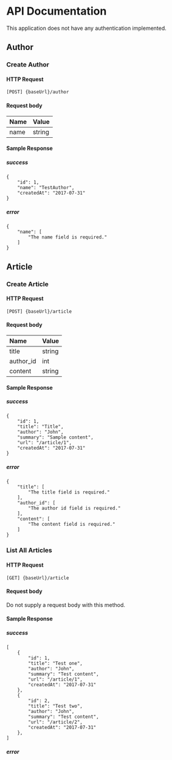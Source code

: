 # API Documentation

This application does not have any authentication implemented.

## Author 

### Create Author

#### HTTP Request
```
[POST] {baseUrl}/author
```

#### Request body
| Name | Value |
|:-----|:------|
| name | string

#### Sample Response

##### success 
```
{
    "id": 1,
    "name": "TestAuthor",
    "createdAt": "2017-07-31"
}
```
##### error
```
{
    "name": [
        "The name field is required."
    ]
}
```


## Article

### Create Article

#### HTTP Request
```
[POST] {baseUrl}/article
```
#### Request body
| Name | Value |
|:-----|:------|
| title | string
| author_id | int |
| content | string |

#### Sample Response

##### success 
```
{
    "id": 1,
    "title": "Title",
    "author": "John",
    "summary": "Sample content",
    "url": "/article/1",
    "createdAt": "2017-07-31"
}
```
##### error
```
{
    "title": [
        "The title field is required."
    ],
    "author_id": [
        "The author id field is required."
    ],
    "content": [
        "The content field is required."
    ]
}
```

### List All Articles

#### HTTP Request
```
[GET] {baseUrl}/article
```
#### Request body
Do not supply a request body with this method.

#### Sample Response

##### success 
```
[
    {
        "id": 1,
        "title": "Test one",
        "author": "John",
        "summary": "Test content",
        "url": "/article/1",
        "createdAt": "2017-07-31"
    },
    {
        "id": 2,
        "title": "Test two",
        "author": "John",
        "summary": "Test content",
        "url": "/article/2",
        "createdAt": "2017-07-31"
    },
]
```
##### error
```
```